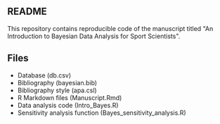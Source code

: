 ## README

This repository contains reproducible code of the manuscript titled "An Introduction to Bayesian Data Analysis for Sport Scientists".

## Files

- Database (db.csv)
- Bibliography (bayesian.bib)
- Bibliography style (apa.csl)
- R Markdown files (Manuscript.Rmd)
- Data analysis code (Intro_Bayes.R)
- Sensitivity analysis function (Bayes_sensitivity_analysis.R)

